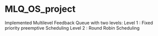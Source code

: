 # MLQ_OS_project
Implemented Multilevel Feedback Queue with two levels:  Level 1 : Fixed priority pre​emptive Scheduling  Level 2 : Round Robin Scheduling
